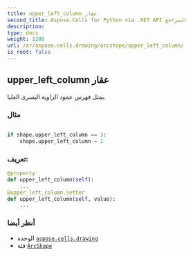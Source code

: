 ```yaml
---
title: upper_left_column عقار
second_title: Aspose.Cells for Python via .NET API المراجع
description:
type: docs
weight: 1200
url: /ar/aspose.cells.drawing/arcshape/upper_left_column/
is_root: false
---
```

##  upper_left_column عقار

يمثل فهرس عمود الزاوية اليسرى العليا.

###  مثال

```python

if shape.upper_left_column == 3:
    shape.upper_left_column = 1

```
###  تعريف:
```python
@property
def upper_left_column(self):
    ...
@upper_left_column.setter
def upper_left_column(self, value):
    ...
```

###  أنظر أيضا
* الوحدة [`aspose.cells.drawing`](../../)
* فئة [`ArcShape`](/cells/python-net/ar/aspose.cells.drawing/arcshape)
